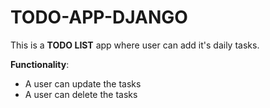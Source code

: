 # TODO-APP-DJANGO

This is a **TODO LIST** app where user can add it's daily tasks.

**Functionality**: 
- A user can update the tasks
- A user can delete the tasks
